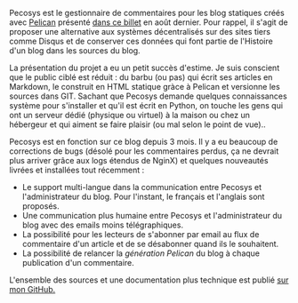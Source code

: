 <!-- title: Du nouveau sur Pecosys -->
<!-- categories: Hébergement Blog -->
<!-- tag: planet -->

Pecosys est le gestionnaire de commentaires pour les blog statiques créés avec
[Pelican](http://docs.getpelican.com/en/3.4.0) présenté [dans ce
billet](http://blogduyax.madyanne.fr/pecosys-les-commentaires-avec-pelican.html) en
août dernier.<!-- more --> Pour rappel, il s'agit de proposer une alternative aux systèmes
décentralisés sur des sites tiers comme Disqus et de conserver ces données qui
font partie de l'Histoire d'un blog dans les sources du blog.

La présentation du projet a eu un petit succès d'estime. Je suis conscient que
le public ciblé est réduit : du barbu (ou pas) qui écrit ses articles en
Markdown, le construit en HTML statique gràce à Pelican et versionne les
sources dans GIT. Sachant que Pecosys demande quelques connaissances système
pour s'installer et qu'il est écrit en Python, on touche les gens qui ont un
serveur dédié (physique ou virtuel) à la maison ou chez un hébergeur et qui
aiment se faire plaisir (ou mal selon le point de vue)..

Pecosys est en fonction sur ce blog depuis 3 mois. Il y a eu beaucoup de
corrections de bugs (désolé pour les commentaires perdus, ça ne devrait plus
arriver grâce aux logs étendus de NginX) et quelques nouveautés livrées et
installées tout récemment :

-    Le support multi-langue dans la communication entre Pecosys et
     l'administrateur du blog. Pour l'instant, le français et l'anglais sont
     proposés.
-    Une communication plus humaine entre Pecosys et l'administrateur du blog
     avec des emails moins télégraphiques.
-    La possibilité pour les lecteurs de s'abonner par email au flux de
     commentaire d'un article et de se désabonner quand ils le souhaitent.
-    La possibilité de relancer la *génération Pelican* du blog à chaque publication d'un
     commentaire.

L'ensemble des sources et une documentation plus technique  est publié [sur mon
GitHub.](https://github.com/kianby/pecosys)
